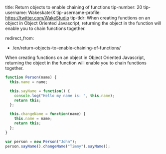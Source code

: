 

title: Return objects to enable chaining of functions
tip-number: 20
tip-username: WakeskaterX
tip-username-profile: https://twitter.com/WakeStudio
tip-tldr: When creating functions on an object in Object Oriented Javascript, returning the object in the function will enable you to chain functions together.

redirect_from:
  - /en/return-objects-to-enable-chaining-of-functions/



When creating functions on an object in Object Oriented Javascript, returning the object in the function will enable you to chain functions together.

```js
function Person(name) {
  this.name = name;

  this.sayName = function() {
    console.log("Hello my name is: ", this.name);
    return this;
  };

  this.changeName = function(name) {
    this.name = name;
    return this;
  };
}

var person = new Person("John");
person.sayName().changeName("Timmy").sayName();
```
